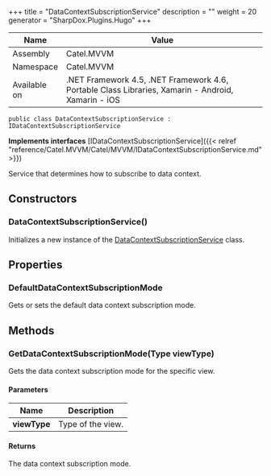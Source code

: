 

+++
title = "DataContextSubscriptionService" 
description = ""
weight = 20
generator = "SharpDox.Plugins.Hugo"
+++

Name|Value
---|---
Assembly|Catel.MVVM
Namespace|Catel.MVVM
Available on|.NET Framework 4.5, .NET Framework 4.6, Portable Class Libraries, Xamarin - Android, Xamarin - iOS

```
public class DataContextSubscriptionService : IDataContextSubscriptionService
```

**Implements interfaces**
[IDataContextSubscriptionService]({{&lt; relref "reference/Catel.MVVM/Catel/MVVM/IDataContextSubscriptionService.md" &gt;}})

Service that determines how to subscribe to data context.

## Constructors

### DataContextSubscriptionService()

Initializes a new instance of the [DataContextSubscriptionService](#) class.

## Properties

### DefaultDataContextSubscriptionMode

Gets or sets the default data context subscription mode.

## Methods

### GetDataContextSubscriptionMode(Type viewType)

Gets the data context subscription mode for the specific view.

#### Parameters

Name|Description
---|---
**viewType**|Type of the view.

#### Returns

The data context subscription mode.


